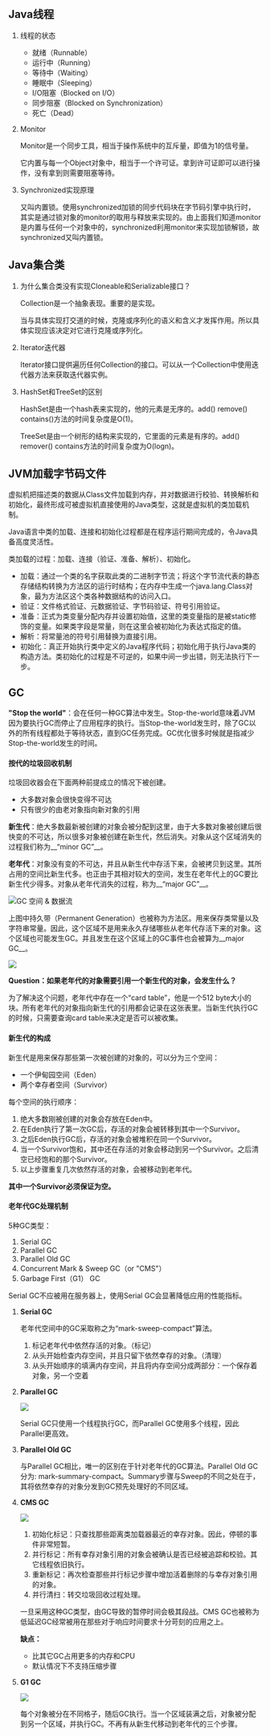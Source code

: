 ## Java线程

1. 线程的状态

   + 就绪（Runnable）
   + 运行中（Running）
   + 等待中（Waiting）
   + 睡眠中（Sleeping）
   + I/O阻塞（Blocked on I/O）
   + 同步阻塞（Blocked on Synchronization）
   + 死亡（Dead）

2. Monitor

   Monitor是一个同步工具，相当于操作系统中的互斥量，即值为1的信号量。

   它内置与每一个Object对象中，相当于一个许可证。拿到许可证即可以进行操作，没有拿到则需要阻塞等待。

3. Synchronized实现原理

   又叫内置锁。使用synchronized加锁的同步代码块在字节码引擎中执行时，其实是通过锁对象的monitor的取用与释放来实现的。由上面我们知道monitor是内置与任何一个对象中的，synchronized利用monitor来实现加锁解锁，故synchronized又叫内置锁。




## Java集合类

1. 为什么集合类没有实现Cloneable和Serializable接口？

   Collection是一个抽象表现。重要的是实现。

   当与具体实现打交道的时候，克隆或序列化的语义和含义才发挥作用。所以具体实现应该决定对它进行克隆或序列化。

2. Iterator迭代器

   Iterator接口提供遍历任何Collection的接口。可以从一个Collection中使用迭代器方法来获取迭代器实例。

3. HashSet和TreeSet的区别

   HashSet是由一个hash表来实现的，他的元素是无序的。add() remove() contains()方法的时间复杂度是O(1)。

   TreeSet是由一个树形的结构来实现的，它里面的元素是有序的。add() remover() contains方法的时间复杂度为O(logn)。




## JVM加载字节码文件

虚拟机把描述类的数据从Class文件加载到内存，并对数据进行校验、转换解析和初始化，最终形成可被虚拟机直接使用的Java类型，这就是虚拟机的类加载机制。

Java语言中类的加载、连接和初始化过程都是在程序运行期间完成的，令Java具备高度灵活性。

类加载的过程：加载、连接（验证、准备、解析）、初始化。

+ 加载：通过一个类的名字获取此类的二进制字节流；将这个字节流代表的静态存储结构转换为方法区的运行时结构；在内存中生成一个java.lang.Class对象，最为方法区这个类各种数据结构的访问入口。
+ 验证：文件格式验证、元数据验证、字节码验证、符号引用验证。
+ 准备：正式为类变量分配内存并设置初始值，这里的类变量指的是被static修饰的变量。如果类字段是常量，则在这里会被初始化为表达式指定的值。
+ 解析：将常量池的符号引用替换为直接引用。
+ 初始化：真正开始执行类中定义的Java程序代码；初始化用于执行Java类的构造方法。类初始化的过程是不可逆的，如果中间一步出错，则无法执行下一步。




## GC

__"Stop the world"__：会在任何一种GC算法中发生。Stop-the-world意味着JVM因为要执行GC而停止了应用程序的执行。当Stop-the-world发生时，除了GC以外的所有线程都处于等待状态，直到GC任务完成。GC优化很多时候就是指减少Stop-the-world发生的时间。

#### 按代的垃圾回收机制

垃圾回收器会在下面两种前提成立的情况下被创建。

+ 大多数对象会很快变得不可达
+ 只有很少的由老对象指向新对象的引用

__新生代__：绝大多数最新被创建的对象会被分配到这里，由于大多数对象被创建后很快变的不可达，所以很多对象被创建在新生代，然后消失。对象从这个区域消失的过程我们称为__“minor GC”__。

__老年代__：对象没有变的不可达，并且从新生代中存活下来，会被拷贝到这里。其所占用的空间比新生代多。也正由于其相对较大的空间，发生在老年代上的GC要比新生代少得多。对象从老年代消失的过程，称为__“major GC”__。

![GC 空间 & 数据流](http://www.importnew.com/wp-content/uploads/2012/12/Figure-1-GC-Area-Data-Flow.png)

上图中持久带（Permanent Generation）也被称为方法区。用来保存类常量以及字符串常量。因此，这个区域不是用来永久存储哪些从老年代存活下来的对象。这个区域也可能发生GC。并且发生在这个区域上的GC事件也会被算为__major GC__。

![](http://www.importnew.com/wp-content/uploads/2012/12/Figure2-Card-Table-Structure.png)

__Question：如果老年代的对象需要引用一个新生代的对象，会发生什么？__

为了解决这个问题，老年代中存在一个“card table”，他是一个512 byte大小的块。所有老年代的对象指向新生代的引用都会记录在这张表里。当新生代执行GC的时候，只需要查询card table来决定是否可以被收集。

#### 新生代的构成

新生代是用来保存那些第一次被创建的对象的，可以分为三个空间：

+ 一个伊甸园空间（Eden）
+ 两个幸存者空间（Survivor）

每个空间的执行顺序：

1. 绝大多数刚被创建的对象会存放在Eden中。
2. 在Eden执行了第一次GC后，存活的对象会被转移到其中一个Survivor。
3. 之后Eden执行GC后，存活的对象会被堆积在同一个Survivor。
4. 当一个Survivor饱和，其中还在存活的对象会移动到另一个Survivor。之后清空已经饱和的那个Survivor。
5. 以上步骤重复几次依然存活的对象，会被移动到老年代。

__其中一个Survivor必须保证为空。__

#### 老年代GC处理机制

5种GC类型：

1. Serial GC
2. Parallel GC
3. Parallel Old GC
4. Concurrent Mark & Sweep GC（or "CMS"）
5. Garbage First（G1） GC

Serial GC不应被用在服务器上，使用Serial GC会显著降低应用的性能指标。

1. __Serial GC__

   老年代空间中的GC采取称之为“mark-sweep-compact”算法。

   1. 标记老年代中依然存活的对象。（标记）
   2. 从头开始检查内存空间，并且只留下依然幸存的对象。（清理）
   3. 从头开始顺序的填满内存空间，并且将内存空间分成两部分：一个保存着对象，另一个空着

2. __Parallel GC__

   ![](http://www.importnew.com/wp-content/uploads/2012/12/Figure-4-Difference-between-the-Serial-GC-and-Parallel-GC.png)

   Serial GC只使用一个线程执行GC，而Parallel GC使用多个线程，因此Parallel更高效。

3. __Parallel Old GC__

   与Parallel GC相比，唯一的区别在于针对老年代的GC算法。Parallel Old GC分为: mark-summary-compact。Summary步骤与Sweep的不同之处在于，其将依然幸存的对象分发到GC预先处理好的不同区域。

4. __CMS GC__

   ![](http://www.importnew.com/wp-content/uploads/2012/12/Figure-5-Serial-GC-CMS-GC.png)

   1. 初始化标记：只查找那些距离类加载器最近的幸存对象。因此，停顿的事件非常短暂。
   2. 并行标记：所有幸存对象引用的对象会被确认是否已经被追踪和校验。其它线程依旧执行。
   3. 重新标记：再次检查那些并行标记步骤中增加活着删除的与幸存对象引用的对象。
   4. 并行清扫：转交垃圾回收过程处理。

   一旦采用这种GC类型，由GC导致的暂停时间会极其段战。CMS GC也被称为低延迟GC经常被用在那些对于响应时间要求十分苛刻的应用之上。

   __缺点：__

   + 比其它GC占用更多的内存和CPU
   + 默认情况下不支持压缩步骤

5. __G1 GC__

   ![](http://www.importnew.com/wp-content/uploads/2012/12/Figure-6-Layout-of-G1-GC.png)

   每个对象被分在不同格子，随后GC执行。当一个区域装满之后，对象被分配到另一个区域，并执行GC。不再有从新生代移动到老年代的三个步骤。
